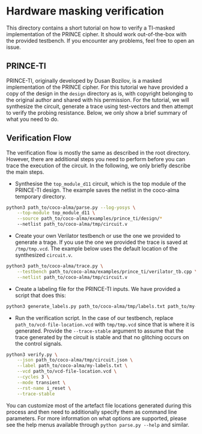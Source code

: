 # Hardware masking verification

This directory contains a short tutorial on how to verify a TI-masked implementation of the PRINCE cipher.
It should work out-of-the-box with the provided testbench. If you encounter any problems, feel free to open an issue.

## PRINCE-TI

PRINCE-TI, originally developed by Dusan Bozilov, is a masked implementation of the PRINCE cipher. For this tutorial we have provided a copy of the design in the `design` directory as is, with copyright belonging to the original author and shared with his permission.
For the tutorial, we will synthesize the circuit, generate a trace using test-vectors and then attempt to verify the probing resistance. Below, we only show a brief summary of what you need to do.

## Verification Flow

The verification flow is mostly the same as described in the root directory. However, there are additional steps
you need to perform before you can trace the execution of the circuit. In the following, we only briefly describe
the main steps.

* Synthesise the `top_module_d11` circuit, which is the top module of the PRINCE-TI design. The example saves the netlist in the coco-alma temporary directory.
```bash
python3 path_to/coco-alma/parse.py --log-yosys \
    --top-module top_module_d11 \
    --source path_to/coco-alma/examples/prince_ti/design/*
    --netlist path_to/coco-alma/tmp/circuit.v
```

* Create your own Verilator testbench or use the one we provided to generate a trage. If you use the one we provided the trace is saved at `/tmp/tmp.vcd`. The example below uses the default location of the synthesized `circuit.v`.
```bash
python3 path_to/coco-alma/trace.py \
    --testbench path_to/coco-alma/examples/prince_ti/verilator_tb.cpp \
    --netlist path_to/coco-alma/tmp/circuit.v
```
* Create a labeling file for the PRINCE-TI inputs. We have provided a script that does this:
```bash
python3 generate_labels.py path_to/coco-alma/tmp/labels.txt path_to/my-labels.txt
```
* Run the verification script. In the case of our testbench, replace `path_to/vcd-file-location.vcd` with `tmp/tmp.vcd` since that is where it is generated. Provide the `--trace-stable` argument to assume that the trace generated by the circuit is stable and that no glitching occurs on the control signals.
```bash
python3 verify.py \
    --json path_to/coco-alma/tmp/circuit.json \
    --label path_to/coco-alma/my-labels.txt \
    --vcd path_to/vcd-file-location.vcd \
    --cycles 3 \
    --mode transient \
    --rst-name i_reset \
    --trace-stable
```

You can customize most of the artefact file locations generated during this process and then need to
additionally specify them as command line parameters. For more information on what options are supported,
please see the help menus available through `python parse.py --help` and similar.
